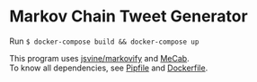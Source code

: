 # Markov Chain Tweet Generator

Run `$ docker-compose build && docker-compose up`

This program uses [jsvine/markovify](https://github.com/jsvine/markovify) and [MeCab](https://taku910.github.io/mecab/).  
To know all dependencies, see [Pipfile](Pipfile) and [Dockerfile](Dockerfile).
